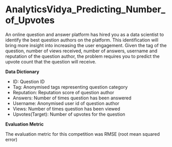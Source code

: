# AnalyticsVidya_Predicting_Number_of_Upvotes

An online question and answer platform has hired you as a data scientist to identify the best question authors on the platform. This identification will bring more insight into increasing the user engagement. Given the tag of the question, number of views received, number of answers, username and reputation of the question author, the problem requires you to predict the upvote count that the question will receive.

**Data Dictionary**

- ID: 	           Question ID
- Tag:	           Anonymised tags representing question category
- Reputation:	     Reputation score of question author
- Answers:  	     Number of times question has been answered
- Username: 	     Anonymised user id of question author
- Views:    	     Number of times question has been viewed
- Upvotes(Target): Number of upvotes for the question
 
**Evaluation Metric**

The evaluation metric for this competition was RMSE (root mean squared error)
